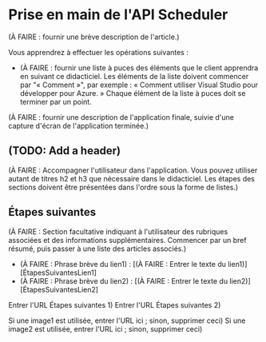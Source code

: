<properties linkid="get-started-with-scheduler-API" urlDisplayName="Get started with the Scheduler API" pageTitle="Get started with the Scheduler API | Azure" metaKeywords="scheduler" description="TBD" umbracoNaviHide="0" disqusComments="1" editor="mattshel" manager="dwrede" titel="Get started with the Scheduler API" authors="" title="Get started with the Scheduler API" author="krisragh" />

<tags ms.service="scheduler" ms.workload="tbd" ms.tgt_pltfrm="na" ms.devlang="rest" ms.topic="article" ms.date="01/01/1900" ms.author="krisragh" />

# Prise en main de l'API Scheduler

(À FAIRE : fournir une brève description de l'article.)

Vous apprendrez à effectuer les opérations suivantes :

-   (À FAIRE : fournir une liste à puces des éléments que le client apprendra en suivant ce didacticiel. Les éléments de la liste doivent commencer par "« Comment »", par exemple : « Comment utiliser Visual Studio pour développer pour Azure. » Chaque élément de la liste à puces doit se terminer par un point.

(À FAIRE : fournir une description de l'application finale, suivie d'une capture d'écran de l'application terminée.)

## (TODO: Add a header)

(À FAIRE : Accompagner l'utilisateur dans l'application. Vous pouvez utiliser autant de titres h2 et h3 que nécessaire dans le didacticiel. Les étapes des sections doivent être présentées dans l'ordre sous la forme de listes.)

## Étapes suivantes

(À FAIRE : Section facultative indiquant à l'utilisateur des rubriques associées et des informations supplémentaires. Commencer par un bref résumé, puis passer à une liste des articles associés.)

-   (À FAIRE : Phrase brève du lien1) : [(À FAIRE : Entrer le texte du lien1)] [ÉtapesSuivantesLien1]
-   (À FAIRE : Phrase brève du lien2) : [(À FAIRE : Entrer le texte du lien2)] [ÉtapesSuivantesLien2]

Entrer l'URL Étapes suivantes 1)
Entrer l'URL Étapes suivantes 2)

Si une image1 est utilisée, entrer l'URL ici ; sinon, supprimer ceci)
Si une image2 est utilisée, entrer l'URL ici ; sinon, supprimer ceci)


